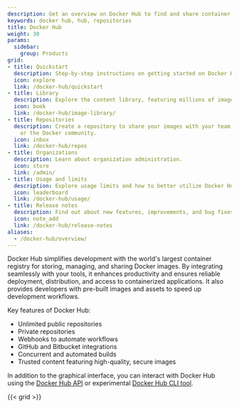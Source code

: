 ```yaml
---
description: Get an overview on Docker Hub to find and share container images
keywords: docker hub, hub, repositories
title: Docker Hub
weight: 30
params:
  sidebar:
    group: Products
grid:
- title: Quickstart
  description: Step-by-step instructions on getting started on Docker Hub.
  icon: explore
  link: /docker-hub/quickstart
- title: Library
  description: Explore the content library, featuring millions of images for operating systems, frameworks, databases, and more.
  icon: book
  link: /docker-hub/image-library/
- title: Repositories
  description: Create a repository to share your images with your team, customers,
    or the Docker community.
  icon: inbox
  link: /docker-hub/repos
- title: Organizations
  description: Learn about organization administration.
  icon: store
  link: /admin/
- title: Usage and limits
  description: Explore usage limits and how to better utilize Docker Hub.
  icon: leaderboard
  link: /docker-hub/usage/
- title: Release notes
  description: Find out about new features, improvements, and bug fixes.
  icon: note_add
  link: /docker-hub/release-notes
aliases:
  - /docker-hub/overview/
---
```


Docker Hub simplifies development with the world's largest container registry
for storing, managing, and sharing Docker images. By integrating seamlessly with
your tools, it enhances productivity and ensures reliable deployment,
distribution, and access to containerized applications. It also provides
developers with pre-built images and assets to speed up development workflows.

Key features of Docker Hub:

* Unlimited public repositories
* Private repositories
* Webhooks to automate workflows
* GitHub and Bitbucket integrations
* Concurrent and automated builds
* Trusted content featuring high-quality, secure images

In addition to the graphical interface, you can interact with Docker Hub using
the [Docker Hub API](../../reference/api/hub/latest.md) or experimental [Docker
Hub CLI tool](https://github.com/docker/hub-tool#readme).

{{< grid >}}
